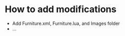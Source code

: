 How to add modifications
========================

* Add Furniture.xml, Furniture.lua, and Images folder
* ...
